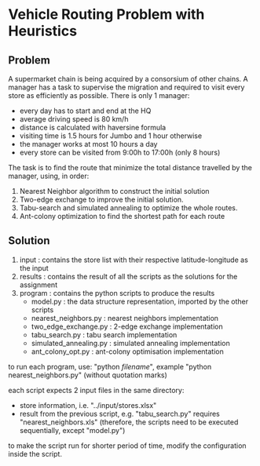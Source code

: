# Vehicle Routing Problem with Heuristics

## Problem
A supermarket chain is being acquired by a consorsium of other chains. A manager has a task to supervise the migration and required to visit every store as efficiently as possible. There is only 1 manager:
- every day has to start and end at the HQ
- average driving speed is 80 km/h
- distance is calculated with haversine formula
- visiting time is 1.5 hours for Jumbo and 1 hour otherwise
- the manager works at most 10 hours a day
- every store can be visited from 9:00h to 17:00h (only 8 hours)

The task is to find the route that minimize the total distance travelled by the manager, using, in order:
1. Nearest Neighbor algorithm to construct the initial solution
2. Two-edge exchange to improve the initial solution.
3. Tabu-search and simulated annealing to optimize the whole routes.
4. Ant-colony optimization to find the shortest path for each route

## Solution
1. input 	: contains the store list with their respective latitude-longitude as the input
2. results 	: contains the result of all the scripts as the solutions for the assignment
3. program 	: contains the python scripts to produce the results
	- model.py 					: the data structure representation, 
								imported by the other scripts
	- nearest_neighbors.py 		: nearest neighbors implementation
	- two_edge_exchange.py 		: 2-edge exchange implementation
	- tabu_search.py 			: tabu search implementation
	- simulated_annealing.py 	: simulated annealing implementation
	- ant_colony_opt.py 		: ant-colony optimisation implementation

to run each program, use:
"python *filename*", example "python nearest_neighbors.py" (without quotation marks)

each script expects 2 input files in the same directory:
- store information, i.e. "../input/stores.xlsx"
- result from the previous script, e.g. "tabu_search.py" requires "nearest_neighbors.xls"
(therefore, the scripts need to be executed sequentially, except "model.py")

to make the script run for shorter period of time, modify the configuration inside the script.
